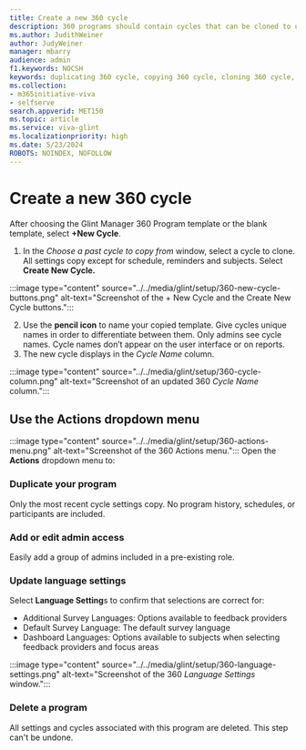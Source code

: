 ```yaml
---
title: Create a new 360 cycle
description: 360 programs should contain cycles that can be cloned to use on a set schedule.
ms.author: JudithWeiner
author: JudyWeiner
manager: mbarry
audience: admin
f1.keywords: NOCSH
keywords: duplicating 360 cycle, copying 360 cycle, cloning 360 cycle, name new 360 cycle
ms.collection:  
- m365initiative-viva
- selfserve 
search.appverid: MET150 
ms.topic: article
ms.service: viva-glint
ms.localizationpriority: high
ms.date: 5/23/2024
ROBOTS: NOINDEX, NOFOLLOW
---
```


# Create a new 360 cycle

After choosing the Glint Manager 360 Program template or the blank template, select **+New Cycle**.

1. In the *Choose a past cycle to copy from* window, select a cycle to clone. All settings copy except for schedule, reminders and subjects. Select **Create New Cycle.**

:::image type="content" source="../../media/glint/setup/360-new-cycle-buttons.png" alt-text="Screenshot of the + New Cycle and the Create New Cycle buttons.":::

2. Use the **pencil icon** to name your copied template. Give cycles unique names in order to differentiate between them. Only admins see cycle names. Cycle names don’t appear on the user interface or on reports.
3. The new cycle displays in the *Cycle Name* column.

:::image type="content" source="../../media/glint/setup/360-cycle-column.png" alt-text="Screenshot of an updated 360 *Cycle Name* column.":::

## Use the Actions dropdown menu

:::image type="content" source="../../media/glint/setup/360-actions-menu.png" alt-text="Screenshot of the 360 Actions menu.":::
Open the **Actions** dropdown menu to:

### Duplicate your program
Only the most recent cycle settings copy. No program history, schedules, or participants are included.

### Add or edit admin access 
Easily add a group of admins included in a pre-existing role.

### Update language settings
Select **Language Setting**s to confirm that selections are correct for:
- Additional Survey Languages: Options available to feedback providers
- Default Survey Language: The default survey language
- Dashboard Languages: Options available to subjects when selecting feedback providers and focus areas

:::image type="content" source="../../media/glint/setup/360-language-settings.png" alt-text="Screenshot of the 360 *Language Settings* window.":::

### Delete a program
All settings and cycles associated with this program are deleted. This step can't be undone.




